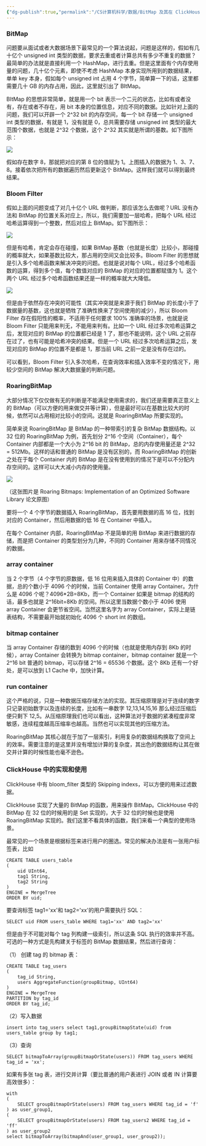 ```yaml
---
{"dg-publish":true,"permalink":"/CS计算机科学/数据/BitMap 及其在 ClickHouse 中的应用/","noteIcon":"","created":"2025-07-31T11:06:15.211+08:00","updated":"2024-04-24T00:17:13.000+08:00"}
---
```


### BitMap

问题要从面试或者大数据场景下最常见的一个算法说起，问题是这样的，假如有几十亿个 unsigned int 类型的数据，要求去重或者计算总共有多少不重复的数据？最简单的办法就是直接利用一个 HashMap，进行去重。但是这里面有个内存使用量的问题，几十亿个元素，即使不考虑 HashMap 本身实现所用到的数据结果，单单 key 本身，假如每个 unsigned int 占用 4 个字节，简单算一下的话，这里都需要几十 GB 的内存占用，因此，这里就引出了 BItMap。

BItMap 的思想非常简单，就是用一个 bit 表示一个二元的状态，比如有或者没有，存在或者不存在，用 bit 本身的位置信息，对应不同的数据。比如针对上面的问题，我们可以开辟一个 2^32 bit 的内存空间，每一个 bit 存储一个 unsigned int 类型的数据，有就是 1，没有就是 0，总共需要存储 unsigned int 类型的最大范围个数据，也就是 2^32 个数据，这个 2^32 其实就是所谓的基数。如下图所示：

![](/img/user/Z-attach/v2-e22cbf2a63970ffe004f868a7040052a_r.jpg)

假如存在数字 8，那就把对应的第 8 位的值赋为 1。上图插入的数据为 1、3、7、8。接着依次把所有的数据遍历然后更新这个 BitMap。这样我们就可以得到最终结果。

### Bloom Filter

假如上面的问题变成了对几十亿个 URL 做判断，那应该怎么去做呢？URL 没有办法和 BitMap 的位置关系对应上，所以，我们需要加一层哈希，把每个 URL 经过哈希运算得到一个整数，然后对应上 BitMap。如下图所示：  

![](/img/user/Z-attach/v2-0dbdbb87d423175e32ba6520ba828619_r.jpg)

但是有哈希，肯定会存在碰撞，如果 BitMap 基数（也就是长度）比较小，那碰撞的概率就大，如果基数比较大，那占用的空间又会比较多。Bloom Filter 的思想就是引入多个哈希函数来解决冲突的问题。也就是说对每个 URL，经过多个哈希函数的运算，得到多个值，每个数值对应的 BitMap 的对应的位置都赋值为 1。这个两个 URL 经过多个哈希函数结果还是一样的概率就大大降低。

![](/img/user/Z-attach/v2-9d67446133b9b1f5fe6b0a42631b4555_r.jpg)

但是由于依然存在冲突的可能性（其实冲突就是来源于我们 BitMap 的长度小于了数据量的基数，这也就是牺牲了准确性换来了空间使用的减少），所以 Bloom Filter 存在假阳性的概率，不适用于任何要求 100% 准确率的场景，也就是说 Bloom Filter 只能用来判无，不能用来判有。比如一个 URL 经过多次哈希运算之后，发现对应的 BitMap 的位置都已经是 1 了，那也不能说明，这个 URL 之前存在过了，也有可能是哈希冲突的结果。但是一个 URL 经过多次哈希运算之后，发现对应的 BitMap 的位置不是都是 1，那当前 URL 之前一定是没有存在过的。

可以看到，Bloom Filter 引入多次哈希，在查询效率和插入效率不变的情况下，用较少空间的 BitMap 解决大数据量的判断问题。

### RoaringBitMap

大部分情况下仅仅做有无的判断是不能满足使用需求的，我们还是需要真正意义上的 BitMap（可以方便的用来做交并等计算），但是最好可以在基数比较大的时候，依然可以占用相对比较小的空间。这就是 RoaringBitMap 所要实现的。

简单来说 RoaringBitMap 是 BitMap 的一种带索引的复杂 BitMap 数据结构。以 32 位的 RoaringBitMap 为例，首先划分 2^16 个空间（Container），每个 Container 内部都是一个大小为 2^16 bit 的 BitMap，总的内存使用量还是 2^32 = 512Mb。这样的话和普通的 BitMap 是没有区别的，而 RoaringBitMap 的创新之处在于每个 Container 内的 BitMap 是在没有使用到的情况下是可以不分配内存空间的。这样可以大大减小内存的使用量。

![](/img/user/Z-attach/v2-c419f766abe27198a7f28c9d01daea92_r.jpg)

（这张图片是 Roaring Bitmaps: Implementation of an Optimized Software Library 论文原图）

要将一个 4 个字节的数据插入 RoaringBitMap，首先要用数据的高 16 位，找到对应的 Container，然后用数据的低 16 在 Container 中插入。

在每个 Container 内部，RoaringBitMap 不是简单的用 BitMap 来进行数据的存储，而是把 Container 的类型划分为几种，不同的 Container 用来存储不同情况的数据。

### array container

当 2 个字节（4 个字节的原数据，低 16 位用来插入具体的 Container 中）的数据，总的个数小于 4096 个的时候，当前 Container 使用 array Container。为什么是 4096 个呢？4096*2B=8Kb，而一个 Container 如果是 bitmap 的结构的话，最多也就是 2^16bit=8Kb 的空间。所以这里当数据个数小于 4096 使用 array Container 会更节省空间。当然这里名字为 array Container，实际上是链表结构，不需要最开始就初始化 4096 个 short int 的数组。

### bitmap container

当 array Container 存储的数到 4096 个的时候（也就是使用内存到 8Kb 的时候），array Container 会转换为 bitmap container，bitmap container 就是一个 2^16 bit 普通的 bitmap，可以存储 2^16 = 65536 个数据。这个 8Kb 还有一个好处，是可以放到 L1 Cache 中，加快计算。

### run container

这个严格的说，只是一种数据压缩存储方法的实现。其压缩原理是对于连续的数字只记录初始数字以及连续的长度，比如有一串数字 12,13,14,15,16 那么经过压缩后便只剩下 12,5。从压缩原理我们也可以看出，这种算法对于数据的紧凑程度非常敏感，连续程度越高压缩率也越高。当然也可以实现其他的压缩方法。

RoaringBitMap 其核心就在于加了一层索引，利用复杂的数据结构换取了空间上的效率。需要注意的是这里并没有增加计算的复杂度，其出色的数据结构让其在做交并计算的时候性能也毫不逊色。

### ClickHouse 中的实现和使用

ClickHouse 中有 bloom_filter 类型的 Skipping indexs，可以方便的用来过滤数据。

ClickHouse 实现了大量的 BitMap 的函数，用来操作 BitMap。ClickHouse 中的 BitMap 在 32 位的时候用的是 Set 实现的，大于 32 位的时候也是使用 RoaringBitMap 实现的。我们这里不看具体的函数，我们来看一个典型的使用场景。

最常见的一个场景是根据标签来进行用户的圈选。常见的解决办法是有一张用户标签表，比如

```
CREATE TABLE users_table
(
    uid UInt64,
    tag1 String,
    tag2 String
)
ENGINE = MergeTree
ORDER BY uid;
```

要查询标签 tag1='xx'和 tag2='xx'的用户需要执行 SQL：

```
SELECT uid FROM users_table WHERE tag1='xx' AND tag2='xx'
```

但是由于不可能对每个 tag 列构建一级索引，所以这条 SQL 执行的效率并不高。可选的一种方式是先构建关于标签的 BitMap 数据结果，然后进行查询：

（1） 创建 tag 的 bitmap 表：

```
CREATE TABLE tag_users
(
    tag_id String,
    users AggregateFunction(groupBitmap, UInt64)
)
ENGINE = MergeTree
PARTITION by tag_id
ORDER BY tag_id;
```

（2）写入数据

```
insert into tag_users select tag1,groupBitmapState(uid) from users_table group by tag1;
```

（3）查询

```
SELECT bitmapToArray(groupBitmapOrState(users)) FROM tag_users WHERE tag_id = 'xx';
```

如果有多张 tag 表，进行交并计算（要比普通的用户表进行 JOIN 或者 IN 计算要高效很多）：

```
with
(
    SELECT groupBitmapOrState(users) FROM tag_users WHERE tag_id = 'f'
) as user_group1,
(
    SELECT groupBitmapOrState(users) FROM tag_users2 WHERE tag_id = 'ff'
) as user_group2
select bitmapToArray(bitmapAnd(user_group1, user_group2));
```